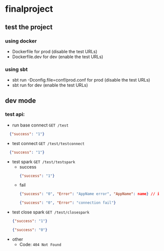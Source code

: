 # finalproject
## test the project
### using docker

- Dockerfile for prod (disable the test URLs)
- Dockerfile.dev for dev (enable the test URLs)

### using sbt

- sbt run -Dconfig.file=conf/prod.conf for prod (disable the test URLs)
- sbt run for dev (enable the test URLs)

## dev mode
### test api:
- run base connect `GET /test`
```json
  {"success": "1"}
````
- test connect `GET /test/testconnect`
```json
  {"success": "1"}
````
- test spark `GET /test/testspark`
  - success
    ```json
    {"success": "1"}
    ````
  - fail
    ```json
    {"success": "0", "Error": "AppName error", "AppName": name} // if the appname is incorrect. try to use colse spark to fix
    ```` 
    ```json
    {"success": "0", "Error": "connection fail"} 
    ```
- test close spark `GET /test/closespark`
    ```json
    {"success": "1"}
    ````
    ```json
    {"success": "0"}
    ````
- other
  - Code: `404 Not Found`